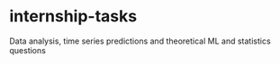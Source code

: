 # internship-tasks
Data analysis, time series predictions and theoretical ML and statistics questions
